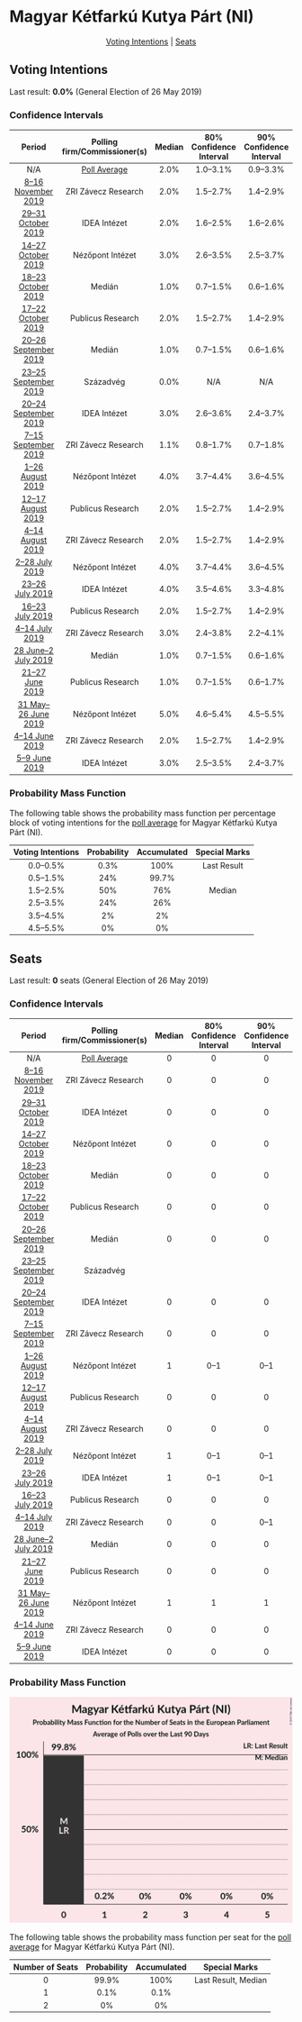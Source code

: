 # Magyar Kétfarkú Kutya Párt (NI)

<p align="center"><a href="#voting-intentions">Voting Intentions</a> | <a href="#seats">Seats</a></p>

## Voting Intentions

Last result: **0.0%** (General Election of 26 May 2019)

### Confidence Intervals

| Period     | Polling firm/Commissioner(s) | Median | 80% Confidence Interval | 90% Confidence Interval | 95% Confidence Interval | 99% Confidence Interval |
|:----------:|:----------------:|:-----------:|:-----------------------:|:-----------------------:|:-----------------------:|:-----------------------:|
| N/A | [Poll Average](average.html) | 2.0% | 1.0–3.1% | 0.9–3.3% | 0.8–3.5% | 0.6–3.8% |
| [8–16 November 2019](2019-11-16-ZRIZáveczResearch.html) | ZRI Závecz Research | 2.0% | 1.5–2.7% | 1.4–2.9% | 1.3–3.1% | 1.1–3.4% |
| [29–31 October 2019](2019-10-31-IDEAIntézet.html) | IDEA Intézet | 2.0% | 1.6–2.5% | 1.6–2.6% | 1.5–2.7% | 1.3–3.0% |
| [14–27 October 2019](2019-10-27-NézőpontIntézet.html) | Nézőpont Intézet | 3.0% | 2.6–3.5% | 2.5–3.7% | 2.4–3.8% | 2.2–4.0% |
| [18–23 October 2019](2019-10-23-Medián.html) | Medián | 1.0% | 0.7–1.5% | 0.6–1.6% | 0.6–1.8% | 0.5–2.0% |
| [17–22 October 2019](2019-10-22-PublicusResearch.html) | Publicus Research | 2.0% | 1.5–2.7% | 1.4–2.9% | 1.3–3.1% | 1.1–3.4% |
| [20–26 September 2019](2019-09-26-Medián.html) | Medián | 1.0% | 0.7–1.5% | 0.6–1.6% | 0.6–1.8% | 0.5–2.0% |
| [23–25 September 2019](2019-09-25-Századvég.html) | Századvég | 0.0% | N/A | N/A | N/A | N/A |
| [20–24 September 2019](2019-09-24-IDEAIntézet.html) | IDEA Intézet | 3.0% | 2.6–3.6% | 2.4–3.7% | 2.3–3.9% | 2.1–4.1% |
| [7–15 September 2019](2019-09-15-ZRIZáveczResearch.html) | ZRI Závecz Research | 1.1% | 0.8–1.7% | 0.7–1.8% | 0.6–2.0% | 0.5–2.3% |
| [1–26 August 2019](2019-08-26-NézőpontIntézet.html) | Nézőpont Intézet | 4.0% | 3.7–4.4% | 3.6–4.5% | 3.5–4.6% | 3.3–4.8% |
| [12–17 August 2019](2019-08-17-PublicusResearch.html) | Publicus Research | 2.0% | 1.5–2.7% | 1.4–2.9% | 1.3–3.1% | 1.1–3.4% |
| [4–14 August 2019](2019-08-14-ZRIZáveczResearch.html) | ZRI Závecz Research | 2.0% | 1.5–2.7% | 1.4–2.9% | 1.3–3.1% | 1.1–3.4% |
| [2–28 July 2019](2019-07-28-NézőpontIntézet.html) | Nézőpont Intézet | 4.0% | 3.7–4.4% | 3.6–4.5% | 3.5–4.6% | 3.3–4.8% |
| [23–26 July 2019](2019-07-26-IDEAIntézet.html) | IDEA Intézet | 4.0% | 3.5–4.6% | 3.3–4.8% | 3.2–5.0% | 3.0–5.3% |
| [16–23 July 2019](2019-07-23-PublicusResearch.html) | Publicus Research | 2.0% | 1.5–2.7% | 1.4–2.9% | 1.3–3.0% | 1.1–3.4% |
| [4–14 July 2019](2019-07-14-ZRIZáveczResearch.html) | ZRI Závecz Research | 3.0% | 2.4–3.8% | 2.2–4.1% | 2.1–4.3% | 1.9–4.7% |
| [28 June–2 July 2019](2019-07-02-Medián.html) | Medián | 1.0% | 0.7–1.5% | 0.6–1.6% | 0.6–1.8% | 0.5–2.0% |
| [21–27 June 2019](2019-06-27-PublicusResearch.html) | Publicus Research | 1.0% | 0.7–1.5% | 0.6–1.7% | 0.5–1.8% | 0.4–2.1% |
| [31 May–26 June 2019](2019-06-26-NézőpontIntézet.html) | Nézőpont Intézet | 5.0% | 4.6–5.4% | 4.5–5.5% | 4.4–5.6% | 4.3–5.9% |
| [4–14 June 2019](2019-06-14-ZRIZáveczResearch.html) | ZRI Závecz Research | 2.0% | 1.5–2.7% | 1.4–2.9% | 1.3–3.1% | 1.1–3.4% |
| [5–9 June 2019](2019-06-09-IDEAIntézet.html) | IDEA Intézet | 3.0% | 2.5–3.5% | 2.4–3.7% | 2.3–3.8% | 2.1–4.1% |

### Probability Mass Function

The following table shows the probability mass function per percentage block of voting intentions for the [poll average](average.html) for Magyar Kétfarkú Kutya Párt (NI).

| Voting Intentions | Probability | Accumulated | Special Marks |
|:-----------------:|:-----------:|:-----------:|:-------------:|
| 0.0–0.5% | 0.3% | 100% | Last Result |
| 0.5–1.5% | 24% | 99.7% |  |
| 1.5–2.5% | 50% | 76% | Median |
| 2.5–3.5% | 24% | 26% |  |
| 3.5–4.5% | 2% | 2% |  |
| 4.5–5.5% | 0% | 0% |  |


## Seats

Last result: **0** seats (General Election of 26 May 2019)

### Confidence Intervals

| Period     | Polling firm/Commissioner(s) | Median | 80% Confidence Interval | 90% Confidence Interval | 95% Confidence Interval | 99% Confidence Interval |
|:----------:|:----------------:|:------:|:-----------------------:|:-----------------------:|:-----------------------:|:-----------------------:|
| N/A | [Poll Average](average.html) | 0 | 0 | 0 | 0 | 0 |
| [8–16 November 2019](2019-11-16-ZRIZáveczResearch.html) | ZRI Závecz Research | 0 | 0 | 0 | 0 | 0 |
| [29–31 October 2019](2019-10-31-IDEAIntézet.html) | IDEA Intézet | 0 | 0 | 0 | 0 | 0 |
| [14–27 October 2019](2019-10-27-NézőpontIntézet.html) | Nézőpont Intézet | 0 | 0 | 0 | 0 | 0–1 |
| [18–23 October 2019](2019-10-23-Medián.html) | Medián | 0 | 0 | 0 | 0 | 0 |
| [17–22 October 2019](2019-10-22-PublicusResearch.html) | Publicus Research | 0 | 0 | 0 | 0 | 0 |
| [20–26 September 2019](2019-09-26-Medián.html) | Medián | 0 | 0 | 0 | 0 | 0 |
| [23–25 September 2019](2019-09-25-Századvég.html) | Századvég |  |  |  |  |  |
| [20–24 September 2019](2019-09-24-IDEAIntézet.html) | IDEA Intézet | 0 | 0 | 0 | 0 | 0–1 |
| [7–15 September 2019](2019-09-15-ZRIZáveczResearch.html) | ZRI Závecz Research | 0 | 0 | 0 | 0 | 0 |
| [1–26 August 2019](2019-08-26-NézőpontIntézet.html) | Nézőpont Intézet | 1 | 0–1 | 0–1 | 0–1 | 0–1 |
| [12–17 August 2019](2019-08-17-PublicusResearch.html) | Publicus Research | 0 | 0 | 0 | 0 | 0 |
| [4–14 August 2019](2019-08-14-ZRIZáveczResearch.html) | ZRI Závecz Research | 0 | 0 | 0 | 0 | 0 |
| [2–28 July 2019](2019-07-28-NézőpontIntézet.html) | Nézőpont Intézet | 1 | 0–1 | 0–1 | 0–1 | 0–1 |
| [23–26 July 2019](2019-07-26-IDEAIntézet.html) | IDEA Intézet | 1 | 0–1 | 0–1 | 0–1 | 0–1 |
| [16–23 July 2019](2019-07-23-PublicusResearch.html) | Publicus Research | 0 | 0 | 0 | 0 | 0 |
| [4–14 July 2019](2019-07-14-ZRIZáveczResearch.html) | ZRI Závecz Research | 0 | 0 | 0–1 | 0–1 | 0–1 |
| [28 June–2 July 2019](2019-07-02-Medián.html) | Medián | 0 | 0 | 0 | 0 | 0 |
| [21–27 June 2019](2019-06-27-PublicusResearch.html) | Publicus Research | 0 | 0 | 0 | 0 | 0 |
| [31 May–26 June 2019](2019-06-26-NézőpontIntézet.html) | Nézőpont Intézet | 1 | 1 | 1 | 1 | 1 |
| [4–14 June 2019](2019-06-14-ZRIZáveczResearch.html) | ZRI Závecz Research | 0 | 0 | 0 | 0 | 0 |
| [5–9 June 2019](2019-06-09-IDEAIntézet.html) | IDEA Intézet | 0 | 0 | 0 | 0 | 0–1 |

### Probability Mass Function

![Graph with seats probability mass function not yet produced](average-seats-pmf-magyarkétfarkúkutyapártni.png "Seats Probability Mass Function")

The following table shows the probability mass function per seat for the [poll average](average.html) for Magyar Kétfarkú Kutya Párt (NI).

| Number of Seats | Probability | Accumulated | Special Marks |
|:---------------:|:-----------:|:-----------:|:-------------:|
| 0 | 99.9% | 100% | Last Result, Median |
| 1 | 0.1% | 0.1% |  |
| 2 | 0% | 0% |  |


